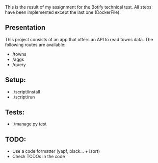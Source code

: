 This is the result of my assignment for the Botify technical test.
All steps have been implemented except the last one (DockerFile).

## Presentation
This project consists of an app that offers an API to read towns data.
The following routes are available:
* /towns
* /aggs
* /query

## Setup:
* ./script/install
* ./script/run

## Tests:
* ./manage.py test

## TODO:
* Use a code formatter (yapf, black... + isort)
* Check TODOs in the code
